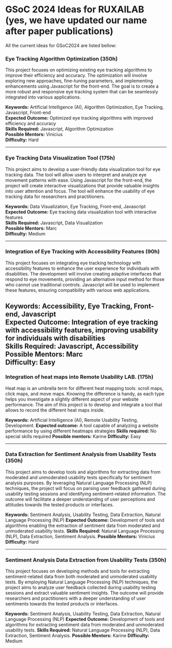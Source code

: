 # GSoC 2024 Ideas for RUXAILAB (yes, we have updated our name after paper publications)

All the current ideas for GSoC2024 are listed bellow:


### Eye Tracking Algorithm Optimization (350h)
This project focuses on optimizing existing eye tracking algorithms to improve their efficiency and accuracy. The optimization will involve exploring new approaches, fine-tuning parameters, and implementing enhancements using Javascript for the front-end. The goal is to create a more robust and responsive eye tracking system that can be seamlessly integrated into various applications.

**Keywords:** Artificial Intelligence (AI), Algorithm Optimization, Eye Tracking, Javascript, Front-end  
**Expected Outcome:** Optimized eye tracking algorithms with improved efficiency and accuracy  
**Skills Required:** Javascript, Algorithm Optimization  
**Possible Mentors:** Vinicius  
**Difficulty:** Hard

---

### Eye Tracking Data Visualization Tool (175h)
This project aims to develop a user-friendly data visualization tool for eye tracking data. The tool will allow users to interpret and analyze eye movement patterns with ease. Using Javascript for the front-end, the project will create interactive visualizations that provide valuable insights into user attention and focus. The tool will enhance the usability of eye tracking data for researchers and practitioners.

**Keywords:** Data Visualization, Eye Tracking, Front-end, Javascript  
**Expected Outcome:** Eye tracking data visualization tool with interactive features  
**Skills Required:** Javascript, Data Visualization  
**Possible Mentors:** Marc  
**Difficulty:** Medium

---

### Integration of Eye Tracking with Accessibility Features (90h)
This project focuses on integrating eye tracking technology with accessibility features to enhance the user experience for individuals with disabilities. The development will involve creating adaptive interfaces that respond to eye movements, providing an alternative input method for those who cannot use traditional controls. Javascript will be used to implement these features, ensuring compatibility with various web applications.

**Keywords:** Accessibility, Eye Tracking, Front-end, Javascript  
**Expected Outcome:** Integration of eye tracking with accessibility features, improving usability for individuals with disabilities  
**Skills Required:** Javascript, Accessibility  
**Possible Mentors:** Marc  
**Difficulty:** Easy
---

### Integration of heat maps into Remote Usability LAB. (175h)
Heat map is an umbrella term for different heat mapping tools: scroll maps, click maps, and move maps. Knowing the difference is handy, as each type helps you investigate a slightly different aspect of your website performance.
The aim of this project is to develop and integrate a tool that allows to record the different heat maps inside.

**Keywords:** Artificial Intelligence (AI), Remote Usability Testing, Development.
**Expected outcome:** A tool capable of analyzing a website performance by using different heatmaps strategies
**Skills required:** No special skills required
**Possible mentors:** Karine
**Difficulty:** Easy

---

### Data Extraction for Sentiment Analysis from Usability Tests (350h)
This project aims to develop tools and algorithms for extracting data from moderated and unmoderated usability tests specifically for sentiment analysis purposes. By leveraging Natural Language Processing (NLP) techniques, the project will focus on parsing user feedback gathered during usability testing sessions and identifying sentiment-related information. The outcome will facilitate a deeper understanding of user perceptions and attitudes towards the tested products or interfaces.

**Keywords:** Sentiment Analysis, Usability Testing, Data Extraction, Natural Language Processing (NLP)
**Expected Outcome:** Development of tools and algorithms enabling the extraction of sentiment data from moderated and unmoderated usability tests.
**Skills Required:** Natural Language Processing (NLP), Data Extraction, Sentiment Analysis.
**Possible Mentors:** Vinicius
**Difficulty:** Hard

---

### Sentiment Analysis Data Extraction from Usability Tests (350h)
This project focuses on developing methods and tools for extracting sentiment-related data from both moderated and unmoderated usability tests. By employing Natural Language Processing (NLP) techniques, the project aims to analyze user feedback collected during usability testing sessions and extract valuable sentiment insights. The outcome will provide researchers and practitioners with a deeper understanding of user sentiments towards the tested products or interfaces.

**Keywords:** Sentiment Analysis, Usability Testing, Data Extraction, Natural Language Processing (NLP)
**Expected Outcome:** Development of tools and algorithms for extracting sentiment data from moderated and unmoderated usability tests.
**Skills Required:** Natural Language Processing (NLP), Data Extraction, Sentiment Analysis.
**Possible Mentors:** Karine
**Difficulty:** Medium

